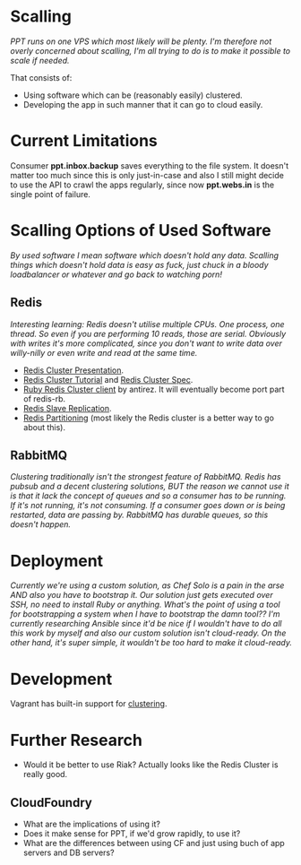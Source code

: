 # Scalling

*PPT runs on one VPS which most likely will be plenty. I'm therefore not overly concerned about scalling, I'm all trying to do is to make it possible to scale if needed.*

That consists of:

- Using software which can be (reasonably easily) clustered.
- Developing the app in such manner that it can go to cloud easily.

# Current Limitations

Consumer **ppt.inbox.backup** saves everything to the file system. It doesn't matter too much since this is only just-in-case and also I still might decide to use the API to crawl the apps regularly, since now **ppt.webs.in** is the single point of failure.

# Scalling Options of Used Software

*By used software I mean software which doesn't hold any data. Scalling things which doesn't hold data is easy as fuck, just chuck in a bloody loadbalancer or whatever and go back to watching porn!*

## Redis

*Interesting learning: Redis doesn't utilise multiple CPUs. One process, one thread. So even if you are performing 10 reads, those are serial. Obviously with writes it's more complicated, since you don't want to write data over willy-nilly or even write and read at the same time.*

- [Redis Cluster Presentation](http://redis.io/presentation/Redis_Cluster.pdf).
- [Redis Cluster Tutorial](http://redis.io/topics/cluster-tutorial) and [Redis Cluster Spec](http://redis.io/topics/cluster-spec).
- [Ruby Redis Cluster client](https://github.com/antirez/redis-rb-cluster) by antirez. It will eventually become port part of redis-rb.
- [Redis Slave Replication](http://redis.io/topics/replication).
- [Redis Partitioning](http://redis.io/topics/partitioning) (most likely the Redis cluster is a better way to go about this).

## RabbitMQ

*Clustering traditionally isn't the strongest feature of RabbitMQ. Redis has pubsub and a decent clustering solutions, BUT the reason we cannot use it is that it lack the concept of queues and so a consumer has to be running. If it's not running, it's not consuming. If a consumer goes down or is being restarted, data are passing by. RabbitMQ has durable queues, so this doesn't happen.*

# Deployment

*Currently we're using a custom solution, as Chef Solo is a pain in the arse AND also you have to bootstrap it. Our solution just gets executed over SSH, no need to install Ruby or anything. What's the point of using a tool for bootstrapping a system when I have to bootstrap the damn tool?? I'm currently researching Ansible since it'd be nice if I wouldn't have to do all this work by myself and also our custom solution isn't cloud-ready. On the other hand, it's super simple, it wouldn't be too hard to make it cloud-ready.*

# Development

Vagrant has built-in support for [clustering](http://docs.vagrantup.com/v2/multi-machine/index.html).

# Further Research

- Would it be better to use Riak? Actually looks like the Redis Cluster is really good.

## CloudFoundry

- What are the implications of using it?
- Does it make sense for PPT, if we'd grow rapidly, to use it?
- What are the differences between using CF and just using buch of app servers and DB servers?

